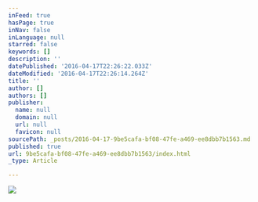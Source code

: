 ```yaml
---
inFeed: true
hasPage: true
inNav: false
inLanguage: null
starred: false
keywords: []
description: ''
datePublished: '2016-04-17T22:26:22.033Z'
dateModified: '2016-04-17T22:26:14.264Z'
title: ''
author: []
authors: []
publisher:
  name: null
  domain: null
  url: null
  favicon: null
sourcePath: _posts/2016-04-17-9be5cafa-bf08-47fe-a469-ee8dbb7b1563.md
published: true
url: 9be5cafa-bf08-47fe-a469-ee8dbb7b1563/index.html
_type: Article

---
```

![](https://the-grid-user-content.s3-us-west-2.amazonaws.com/2e0284b7-c16d-495b-8ca8-6e1f9e66d948.jpg)